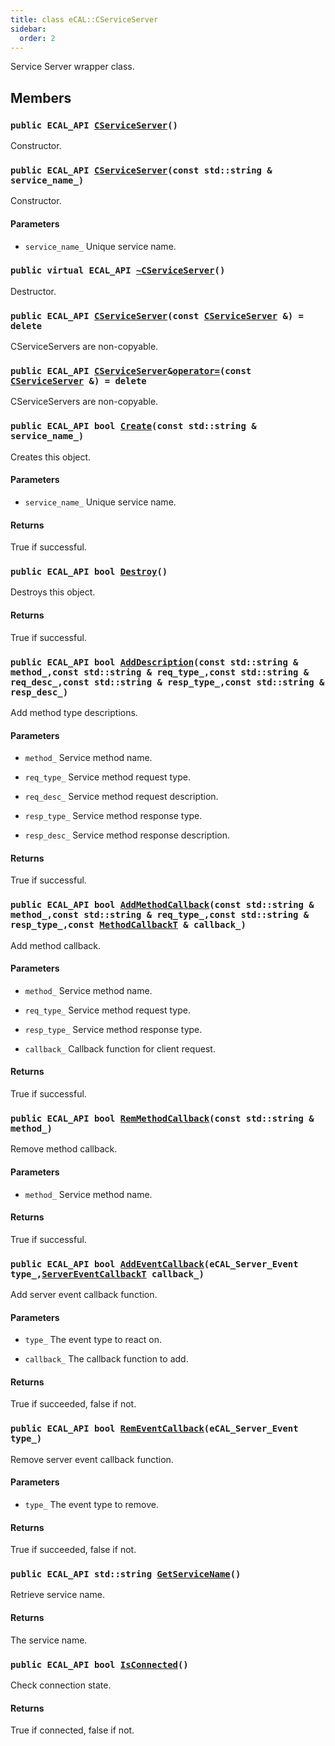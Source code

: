 ```yaml
---
title: class eCAL::CServiceServer
sidebar:
  order: 2
---
```


Service Server wrapper class.

## Members

### `public ECAL_API `[`CServiceServer`](#d0/d09/classeCAL_1_1CServiceServer_1a4046992dbf0eaaf51dcc69d43e0f7d78)`()` 

Constructor.

### `public ECAL_API `[`CServiceServer`](#d0/d09/classeCAL_1_1CServiceServer_1a6db206279280c99f9deb829d475350e1)`(const std::string & service_name_)` 

Constructor.

#### Parameters
* `service_name_` Unique service name.

### `public virtual ECAL_API `[`~CServiceServer`](#d0/d09/classeCAL_1_1CServiceServer_1a64a1e25a15d197e590672275696a35d6)`()` 

Destructor.

### `public ECAL_API `[`CServiceServer`](#d0/d09/classeCAL_1_1CServiceServer_1ab4a5c2b8cc033a9375de8cc29829f289)`(const `[`CServiceServer`](#d0/d09/classeCAL_1_1CServiceServer)` &) = delete` 

CServiceServers are non-copyable.

### `public ECAL_API `[`CServiceServer`](#d0/d09/classeCAL_1_1CServiceServer)` & `[`operator=`](#d0/d09/classeCAL_1_1CServiceServer_1a6f2a55da7ddd6cced90821ef02a0d58a)`(const `[`CServiceServer`](#d0/d09/classeCAL_1_1CServiceServer)` &) = delete` 

CServiceServers are non-copyable.

### `public ECAL_API bool `[`Create`](#d0/d09/classeCAL_1_1CServiceServer_1a3c7d5cbda958f2d4520061cd61376f74)`(const std::string & service_name_)` 

Creates this object.

#### Parameters
* `service_name_` Unique service name.

#### Returns
True if successful.

### `public ECAL_API bool `[`Destroy`](#d0/d09/classeCAL_1_1CServiceServer_1a82a28745c0d9a964bfcaac493cb47502)`()` 

Destroys this object.

#### Returns
True if successful.

### `public ECAL_API bool `[`AddDescription`](#d0/d09/classeCAL_1_1CServiceServer_1a40a09560ccdb6dc359db6c9b21ded042)`(const std::string & method_,const std::string & req_type_,const std::string & req_desc_,const std::string & resp_type_,const std::string & resp_desc_)` 

Add method type descriptions.

#### Parameters
* `method_` Service method name. 

* `req_type_` Service method request type. 

* `req_desc_` Service method request description. 

* `resp_type_` Service method response type. 

* `resp_desc_` Service method response description.

#### Returns
True if successful.

### `public ECAL_API bool `[`AddMethodCallback`](#d0/d09/classeCAL_1_1CServiceServer_1af52167f5ef7b89bfff61ac48a1c46e77)`(const std::string & method_,const std::string & req_type_,const std::string & resp_type_,const `[`MethodCallbackT`](src/content/docs/doxygen/md/MethodCallbackT.md#de/ddd/ecal__service__info_8h_1ae0436af7a525f2b5fcc30025def57c30)` & callback_)` 

Add method callback.

#### Parameters
* `method_` Service method name. 

* `req_type_` Service method request type. 

* `resp_type_` Service method response type. 

* `callback_` Callback function for client request.

#### Returns
True if successful.

### `public ECAL_API bool `[`RemMethodCallback`](#d0/d09/classeCAL_1_1CServiceServer_1a300d466ffc32432b63474308e0eae390)`(const std::string & method_)` 

Remove method callback.

#### Parameters
* `method_` Service method name.

#### Returns
True if successful.

### `public ECAL_API bool `[`AddEventCallback`](#d0/d09/classeCAL_1_1CServiceServer_1ac36d0e836d65a6cca9fc48e37dedf27d)`(eCAL_Server_Event type_,`[`ServerEventCallbackT`](src/content/docs/doxygen/md/ServerEventCallbackT.md#df/d76/ecal__callback_8h_1a9b49337a63f0ad773c4490f21b7b8d5c)` callback_)` 

Add server event callback function.

#### Parameters
* `type_` The event type to react on. 

* `callback_` The callback function to add.

#### Returns
True if succeeded, false if not.

### `public ECAL_API bool `[`RemEventCallback`](#d0/d09/classeCAL_1_1CServiceServer_1a4dcd631696a6aed9cc177a5763ac579f)`(eCAL_Server_Event type_)` 

Remove server event callback function.

#### Parameters
* `type_` The event type to remove.

#### Returns
True if succeeded, false if not.

### `public ECAL_API std::string `[`GetServiceName`](#d0/d09/classeCAL_1_1CServiceServer_1a04fe300dfd88f0ed3e2ca3f3fde7a479)`()` 

Retrieve service name.

#### Returns
The service name.

### `public ECAL_API bool `[`IsConnected`](#d0/d09/classeCAL_1_1CServiceServer_1a55c8a71b1f6d5cb1b70ab9317ed35a07)`()` 

Check connection state.

#### Returns
True if connected, false if not.

